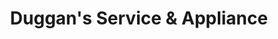 ---
title: "Duggan's Service & Appliance"
url: /erie/duggans-service-and-appliance/
shop: appliance
---